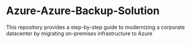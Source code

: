# Azure-Azure-Backup-Solution
This repository provides a step-by-step guide to modernizing a corporate datacenter by migrating on-premises infrastructure to Azure
